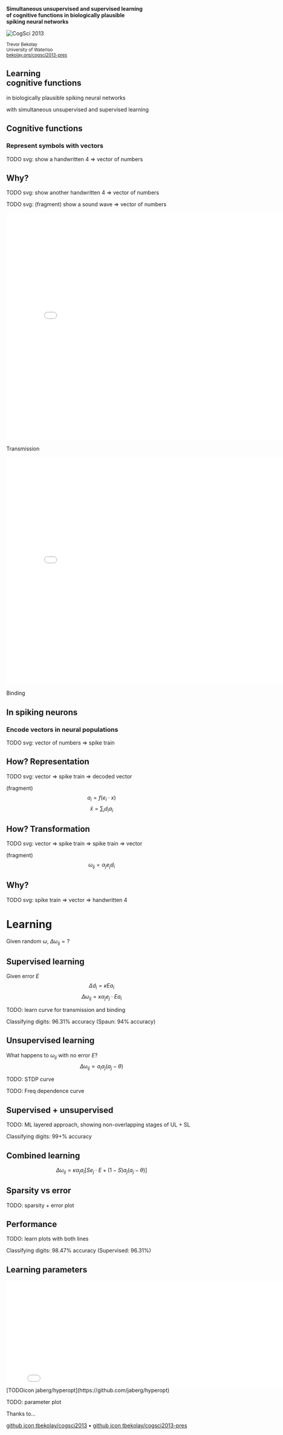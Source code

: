 <strong>Simultaneous unsupervised and supervised learning <br> of cognitive functions in biologically plausible <br> spiking neural networks</strong>

![CogSci 2013](img/cogscilogo.png)

<small>Trevor Bekolay <br>
University of Waterloo <br>
[bekolay.org/cogsci2013-pres](http://bekolay.org/cogsci2013-pres)</small>



## Learning <br> cognitive functions

<p class="fragment">in biologically plausible spiking neural networks</p>
<p class="fragment">with simultaneous unsupervised and supervised learning</p>



## Cognitive functions



### Represent symbols with vectors

TODO svg:
show a handwritten 4 => vector of numbers



## Why?

TODO svg:
show another handwritten 4 => vector of numbers

TODO svg: (fragment)
show a sound wave => vector of numbers



<iframe width="800" height="600" src="//www.youtube.com/embed/mP7DX6x9PX8?rel=0" frameborder="0" allowfullscreen></iframe>

Transmission



<iframe width="800" height="600" src="//www.youtube.com/embed/FEEEoodC6Xc?rel=0" frameborder="0" allowfullscreen></iframe>

Binding



## In spiking neurons



### Encode vectors in neural populations

TODO svg:
vector of numbers => spike train



## How? Representation

TODO svg:
vector => spike train => decoded vector

(fragment)
$$a_i = f(e_i \cdot x)$$
$$\hat{x} = \sum_i d_i a_i$$



## How? Transformation

TODO svg:
vector => spike train => spike train => vector

(fragment)
$$\omega_{ij} = \alpha_j e_j d_i$$



## Why?

TODO svg:
spike train => vector => handwritten 4



# Learning

Given random $\omega$,
$\Delta \omega_{ij} = ?$



## Supervised learning

Given error $E$
$$\Delta d_i = \kappa E a_i$$
$$\Delta \omega_{ij} = \kappa \alpha_j e_j \cdot E a_i$$



TODO: learn curve for transmission and binding

Classifying digits: 96.31% accuracy (Spaun: 94% accuracy)



## Unsupervised learning

What happens to $\omega_{ij}$ with no error $E$?
$$\Delta \omega_{ij} \propto a_i a_j (a_j - \theta)$$



TODO: STDP curve

TODO: Freq dependence curve



## Supervised + unsupervised

TODO: ML layered approach, showing non-overlapping stages
of UL + SL

Classifying digits: 99+% accuracy



## Combined learning

$$\Delta \omega_{ij} = \kappa \alpha_j a_i [S e_j \cdot E + (1 - S) a_j (a_j - \theta)]$$



## Sparsity vs error

TODO: sparsity + error plot




## Performance

TODO: learn plots with both lines

Classifying digits: 98.47% accuracy (Supervised: 96.31%)



## Learning parameters

<iframe width="800" height="280" src="//jaberg.github.io/hyperopt/" frameborder="0"></iframe>
[TODOicon jaberg/hyperopt](https://github.com/jaberg/hyperopt)



TODO: parameter plot



Thanks to...

[github icon tbekolay/cogsci2013](https://github.com/tbekolay/cogsci2013)
• [github icon tbekolay/cogsci2013-pres](https://github.com/tbekolay/cogsci2013-pres)
